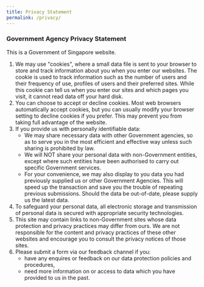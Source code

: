 ```yaml
---
title: Privacy Statement
permalink: /privacy/
---
```


### **Government Agency Privacy Statement**

This is a Government of Singapore website.

1. We may use "cookies", where a small data file is sent to your browser to store and track information about you when you enter our websites. The cookie is used to track information such as the number of users and their frequency of use, profiles of users and their preferred sites. While this cookie can tell us when you enter our sites and which pages you visit, it cannot read data off your hard disk.
2. You can choose to accept or decline cookies. Most web browsers automatically accept cookies, but you can usually modify your browser setting to decline cookies if you prefer. This may prevent you from taking full advantage of the website.
3. If you provide us with personally identifiable data:
    - We may share necessary data with other Government agencies, so as to serve you in the most efficient and effective way unless such sharing is prohibited by law.
    - We will NOT share your personal data with non-Government entities, except where such entities have been authorised to carry out specific Government services.
    - For your convenience, we may also display to you data you had previously supplied us or other Government Agencies. This will speed up the transaction and save you the trouble of repeating previous submissions. Should the data be out-of-date, please supply us the latest data.
4. To safeguard your personal data, all electronic storage and transmission of personal data is secured with appropriate security technologies.
5. This site may contain links to non-Government sites whose data protection and privacy practices may differ from ours. We are not responsible for the content and privacy practices of these other websites and encourage you to consult the privacy notices of those sites.
6. Please submit a form via our feedback channel if you:
    - have any enquires or feedback on our data protection policies and procedures,
    - need more information on or access to data which you have provided to us in the past.
